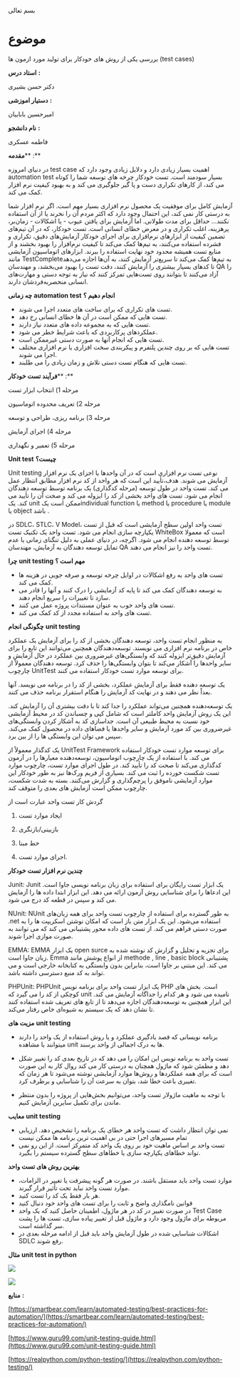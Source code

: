 بسم تعالی

# موضوع
بررسی یکی از روش های خودکار برای تولید مورد ازمون ها (test cases)

**استاد درس**  **:**

دکتر حسن بشیری

**دستیار اموزشی**  **:**

امیرحسین باباییان

**نام دانشجو**  **:**

فاطمه عسکری

**مقدمه**** :**

در دنیای امروزه test case اهمیت بسیار زیادی دارد و دلایل زیادی وجود دارد که automation test بسیار سودمند است. تست خودکار چرخه های توسعه شما را کوتاه می کند، از کارهای تکراری دست و پا گیر جلوگیری می کند و به بهبود کیفیت نرم افزار کمک می کند.

آزمایش کامل برای موفقیت یک محصول نرم افزاری بسیار مهم است. اگر نرم افزار شما به درستی کار نمی کند، این احتمال وجود دارد که اکثر مردم آن را نخرند یا از آن استفاده نکنند... حداقل برای مدت طولانی. اما آزمایش برای یافتن عیوب - یا اشکالات - زمان‌بر، پرهزینه، اغلب تکراری و در معرض خطای انسانی است. تست خودکار، که در آن تیم‌های تضمین کیفیت از ابزارهای نرم‌افزاری برای اجرای خودکار آزمایش‌های دقیق، تکراری و فشرده استفاده می‌کنند، به تیم‌ها کمک می‌کند تا کیفیت نرم‌افزار را بهبود بخشند و از منابع تست همیشه محدود خود نهایت استفاده را ببرند. ابزارهای اتوماسیون آزمایشی مانند TestCompleteبه تیم‌ها کمک می‌کند تا سریع‌تر آزمایش کنند، به آن‌ها اجازه می‌دهد تا کدهای بسیار بیشتری را آزمایش کنند، دقت تست را بهبود می‌بخشد، و مهندسان QA را آزاد می‌کنند تا بتوانند روی تست‌هایی تمرکز کنند که نیاز به توجه دستی و مهارت‌های انسانی منحصربه‌فردشان دارند.

**چه زمانی**  **automation test**  **انجام دهیم ؟**

- تست های تکراری که برای ساخت های متعدد اجرا می شوند.
- تست هایی که ممکن است در آن ها خطای انسانی رخ دهد.
- تست هایی که به مجموعه داده های متعدد نیاز دارند.
- عملکردهای پرکاربردی که باعث شرایط خطر می شود.
- تست هایی که انجام آنها به صورت دستی غیرممکن است.
- تست هایی که بر روی چندین پلتفرم و پیکربندی سخت افزاری یا نرم افزاری مختلف اجرا می شوند.
- تست هایی که هنگام تست دستی تلاش و زمان زیادی را می طلبند.

**فرآیند تست خودکار**** :**

مرحله 1) انتخاب ابزار تست

مرحله 2) تعریف محدوده اتوماسیون

مرحله 3) برنامه ریزی، طراحی و توسعه

مرحله 4) اجرای آزمایش

مرحله 5) تعمیر و نگهداری

**Unit test**  **چیست؟**

Unit testing نوعی تست نرم افزاری است که در آن واحدها یا اجزای یک نرم افزار آزمایش می شوند. هدف،تأیید این است که هر واحد از کد نرم افزار مطابق انتظار عمل می کند. تست واحد در طول توسعه (مرحله کدگذاری) یک برنامه توسط توسعه دهندگان انجام می شود. تست های واحد بخشی از کد را ایزوله می کند و صحت آن را تأیید می کند. یک unit ممکن است یکindividual function یا method یا procedure یا module یا object باشد .

در SDLC، STLC، V Model، تست واحد اولین سطح آزمایشی است که قبل از تست یکپارچه سازی انجام می شود. تست واحد یک تکنیک تست WhiteBox است که معمولا توسط توسعه دهنده انجام می شود. اگرچه، در دنیای عملی به دلیل تنگنای زمانی یا عدم تمایل توسعه دهندگان به آزمایش، مهندسان QA تست واحد را نیز انجام می دهند.

**چرا**  **unit testing**  **مهم است ؟**

- تست های واحد به رفع اشکالات در اوایل چرخه توسعه و صرفه جویی در هزینه ها کمک می کند.
- به توسعه دهندگان کمک می کند تا پایه کد آزمایشی را درک کنند و آنها را قادر می سازد تا تغییرات را سریع انجام دهند.
- تست های واحد خوب به عنوان مستندات پروژه عمل می کنند.
- تست های واحد به استفاده مجدد از کد کمک می کند.

**چگونگی انجام**  **unit testing**

به منظور انجام تست واحد، توسعه دهندگان بخشی از کد را برای آزمایش یک عملکرد خاص در برنامه نرم افزاری می نویسند. توسعه‌دهندگان همچنین می‌توانند این تابع را برای آزمایش دقیق‌تر ایزوله کنند که وابستگی‌های غیرضروری بین عملکرد در حال آزمایش و سایر واحدها را آشکار می‌کند تا بتوان وابستگی‌ها را حذف کرد. توسعه دهندگان معمولاً از چارچوب UnitTest برای توسعه موارد تست خودکار استفاده می کنند.

یک توسعه دهنده فقط برای آزمایش عملکرد، بخشی از کد را در برنامه می نویسد. آنها بعداً نظر می دهند و در نهایت کد آزمایش را هنگام استقرار برنامه حذف می کنند.

یک توسعه‌دهنده همچنین می‌تواند عملکرد را جدا کند تا با دقت بیشتری آن را آزمایش کند. این یک روش آزمایش واحد کاملتر است که شامل کپی و چسباندن کد در محیط آزمایشی خود نسبت به محیط طبیعی آن است. جداسازی کد به آشکار کردن وابستگی‌های غیرضروری بین کد مورد آزمایش و سایر واحدها یا فضاهای داده در محصول کمک می‌کند. سپس می توان این وابستگی ها را از بین برد.

یک کدگذار معمولاً از UnitTest Framework برای توسعه موارد تست خودکار استفاده می کند. با استفاده از یک چارچوب اتوماسیون، توسعه‌دهنده معیارها را در آزمون کدگذاری می‌کند تا صحت کد را تأیید کند. در طول اجرای موارد تست، چارچوب موارد تست شکست خورده را ثبت می کند. بسیاری از فریم ورک‌ها نیز به طور خودکار این موارد آزمایشی ناموفق را پرچم‌گذاری و گزارش می‌کنند. بسته به شدت شکست، چارچوب ممکن است آزمایش های بعدی را متوقف کند.

گردش کار تست واحد عبارت است از

1) ایجاد موارد تست

2) بازبینی/بازنگری

3) خط مبنا

4) اجرای موارد تست.

**چندین نرم افزار تست خودکار**

Junit: Junit یک ابزار تست رایگان برای استفاده برای زبان برنامه نویسی جاوا است. این ادعاها را برای شناسایی روش آزمون ارائه می دهد. این ابزار ابتدا داده ها را آزمایش می کند و سپس در قطعه کد درج می شود.

NUnit: NUnit به طور گسترده برای استفاده از چارچوب تست واحد برای همه زبان‌های .net استفاده می‌شود. این یک ابزار متن باز است که امکان نوشتن اسکریپت ها را به صورت دستی فراهم می کند. از تست های داده محور پشتیبانی می کند که می توانند به صورت موازی اجرا شوند.

EMMA: EMMA یک ابزار open surce برای تجزیه و تحلیل و گزارش کد نوشته شده به زبان جاوا است. Emma از انواع پوشش مانند methode , line , basic block پشتیبانی می کند. این مبتنی بر جاوا است، بنابراین بدون وابستگی به کتابخانه خارجی است و می تواند به کد منبع دسترسی داشته باشد.

PHPUnit: PHPUnit یک ابزار تست واحد برای برنامه نویس PHP است. بخش های کوچکی از کد را می گیرد که unit نامیده می شود و هر کدام را جداگانه آزمایش می کند. این ابزار همچنین به توسعه‌دهندگان اجازه می‌دهد تا از تابع های تعریف شده استفاده کنند تا نشان دهد که یک سیستم به شیوه‌ای خاص رفتار می‌کند.

**مزیت های**  **unit testing**

- برنامه نویسانی که قصد یادگیری عملکرد و یا روش استفاده از یک واحد را دارند میتوانند با مشاهده unit ها به درک اجمالی از واحد برسند.

- تست واحد به برنامه نویس این امکان را می دهد که در تاریخ بعدی کد را تغییر شکل دهد و مطمئن شود که ماژول همچنان به درستی کار می کند روال کار به این صورت است که برای همه عملکردها و روش‌ها موارد آزمایشی نوشته می‌شود تا هر زمان که تغییری باعث خطا شد، بتوان به سرعت آن را شناسایی و برطرف کرد.
- با توجه به ماهیت ماژولار تست واحد، می‌توانیم بخش‌هایی از پروژه را بدون منتظر ماندن برای تکمیل سایرین آزمایش کنیم.

**معایب**  **unit testing**

- نمی توان انتظار داشت که تست واحد هر خطای یک برنامه را تشخیص دهد. ارزیابی تمام مسیرهای اجرا حتی در بی اهمیت ترین برنامه ها ممکن نیست
- تست واحد بر اساس ماهیت خود بر روی یک واحد کد متمرکز است. از این رو نمی تواند خطاهای یکپارچه سازی یا خطاهای سطح گسترده سیستم را بگیرد.

**بهترین روش های تست واحد**

- موارد تست واحد باید مستقل باشند. در صورت هر گونه پیشرفت یا تغییر در الزامات، موارد تست واحد نباید تحت تأثیر قرار گیرند.
- هر بار فقط یک کد را تست کنید.
- قوانین نامگذاری واضح و ثابت را برای تست های واحد خود دنبال کنید
- در صورت تغییر در کد در هر ماژول، اطمینان حاصل کنید که یک واحد Test Case مربوطه برای ماژول وجود دارد و ماژول قبل از تغییر پیاده سازی، تست ها را پشت سر گذاشته است.
- اشکالات شناسایی شده در طول آزمایش واحد باید قبل از ادامه مرحله بعدی در SDLC رفع شوند.

**مثال**  **unit test in python**

![](RackMultipart20220605-1-ncreco_html_3a5742d77b25b89a.png)

![](RackMultipart20220605-1-ncreco_html_ef19431465ca9cfe.png)

**منابع**  **:**

[https://smartbear.com/learn/automated-testing/best-practices-for-automation/](https://smartbear.com/learn/automated-testing/best-practices-for-automation/)

[https://www.guru99.com/unit-testing-guide.html](https://www.guru99.com/unit-testing-guide.html)

[https://realpython.com/python-testing/](https://realpython.com/python-testing/)
